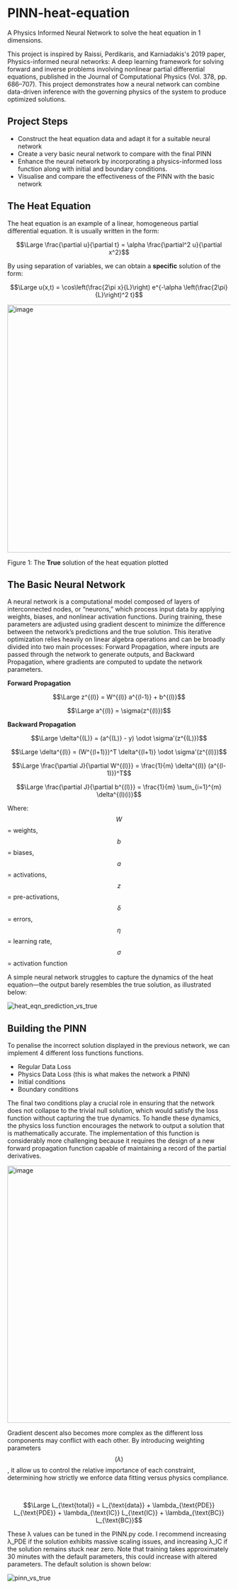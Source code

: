# PINN-heat-equation
A Physics Informed Neural Network to solve the heat equation in 1 dimensions.

This project is inspired by Raissi, Perdikaris, and Karniadakis's 2019 paper, Physics-informed neural networks: A deep learning framework for solving forward and inverse problems involving nonlinear partial differential equations, published in the Journal of Computational Physics (Vol. 378, pp. 686–707). This project demonstrates how a neural network can combine data-driven inference with the governing physics of the system to produce optimized solutions.

## Project Steps
* Construct the heat equation data and adapt it for a suitable neural network
* Create a very basic neural network to compare with the final PINN
* Enhance the neural network by incorporating a physics-informed loss function along with initial and boundary conditions.
* Visualise and compare the effectiveness of the PINN with the basic network

## The Heat Equation
The heat equation is an example of a linear, homogeneous partial differential equation. It is usually written in the form:

$$\Large \frac{\partial u}{\partial t} = \alpha \frac{\partial^2 u}{\partial x^2}$$

By using separation of variables, we can obtain a **specific** solution of the form:

$$\Large u(x,t) = \cos\left(\frac{2\pi x}{L}\right) e^{-\alpha \left(\frac{2\pi}{L}\right)^2 t}$$

<img width="702" height="559" alt="image" src="https://github.com/user-attachments/assets/24b6449f-3e2d-48bd-977e-570e54dfeccd" />

Figure 1: The **True** solution of the heat equation plotted

## The Basic Neural Network
A neural network is a computational model composed of layers of interconnected nodes, or “neurons,” which process input data by applying weights, biases, and nonlinear activation functions. During training, these parameters are adjusted using gradient descent to minimize the difference between the network’s predictions and the true solution. This iterative optimization relies heavily on linear algebra operations and can be broadly divided into two main processes: Forward Propagation, where inputs are passed through the network to generate outputs, and Backward Propagation, where gradients are computed to update the network parameters.

**Forward Propagation**

$$\Large z^{(l)} = W^{(l)} a^{(l-1)} + b^{(l)}$$

$$\Large a^{(l)} = \sigma(z^{(l)})$$

**Backward Propagation**

$$\Large \delta^{(L)} = (a^{(L)} - y) \odot \sigma'(z^{(L)})$$

$$\Large \delta^{(l)} = (W^{(l+1)})^T \delta^{(l+1)} \odot \sigma'(z^{(l)})$$

$$\Large \frac{\partial J}{\partial W^{(l)}} = \frac{1}{m} \delta^{(l)} (a^{(l-1)})^T$$

$$\Large \frac{\partial J}{\partial b^{(l)}} = \frac{1}{m} \sum_{i=1}^{m} \delta^{(l)(i)}$$

Where: $$W$$ = weights,  $$b$$ = biases,  $$a$$ = activations,  $$z$$ = pre-activations,  $$δ$$ = errors,  $$η$$ = learning rate,  $$σ$$ = activation function

A simple neural network struggles to capture the dynamics of the heat equation—the output barely resembles the true solution, as illustrated below:

![heat_eqn_prediction_vs_true](https://github.com/user-attachments/assets/2f2f0736-a688-4966-998f-97316501c014)

## Building the PINN
To penalise the incorrect solution displayed in the previous network, we can implement 4 different loss functions functions.
* Regular Data Loss
* Physics Data Loss (this is what makes the network a PINN)
* Initial conditions
* Boundary conditions

The final two conditions play a crucial role in ensuring that the network does not collapse to the trivial null solution, which would satisfy the loss function without capturing the true dynamics. To handle these dynamics, the physics loss function encourages the network to output a solution that is mathematically accurate. The implementation of this function is considerably more challenging because it requires the design of a new forward propagation function capable of maintaining a record of the partial derivatives.

<img width="1710" height="580" alt="image" src="https://github.com/user-attachments/assets/a1583e4e-0fe2-48c0-bcb1-b5d628fae3fb" />

<br>

Gradient descent also becomes more complex as the different loss components may conflict with each other. By introducing weighting parameters $$(λ)$$, it allow us to control the relative importance of each constraint, determining how strictly we enforce data fitting versus physics compliance.

<br>

$$\Large L_{\text{total}} = L_{\text{data}} + \lambda_{\text{PDE}} L_{\text{PDE}} + \lambda_{\text{IC}} L_{\text{IC}} + \lambda_{\text{BC}} L_{\text{BC}}$$

These λ values can be tuned in the PINN.py code. I recommend increasing λ_PDE if the solution exhibits massive scaling issues, and increasing λ_IC if the solution remains stuck near zero.
Note that training takes approximately 30 minutes with the default parameters, this could increase with altered parameters. The default solution is shown below:

![pinn_vs_true](https://github.com/user-attachments/assets/5eed4f5a-228e-43e5-b158-1a93ca77ba4b)


